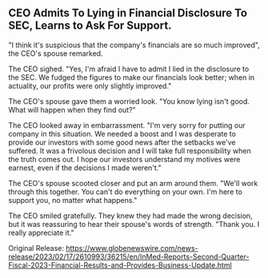 ## CEO Admits To Lying in Financial Disclosure To SEC, Learns to Ask For Support.


"I think it's suspicious that the company's financials are so much improved", the CEO's spouse remarked.

The CEO sighed. "Yes, I'm afraid I have to admit I lied in the disclosure to the SEC. We fudged the figures to make our financials look better; when in actuality, our profits were only slightly improved."

The CEO's spouse gave them a worried look. "You know lying isn't good. What will happen when they find out?" 

The CEO looked away in embarrassment. "I'm very sorry for putting our company in this situation. We needed a boost and I was desperate to provide our investors with some good news after the setbacks we've suffered. It was a frivolous decision and I will take full responsibility when the truth comes out. I hope our investors understand my motives were earnest, even if the decisions I made weren't."

The CEO's spouse scooted closer and put an arm around them. "We'll work through this together. You can't do everything on your own. I'm here to support you, no matter what happens."

The CEO smiled gratefully. They knew they had made the wrong decision, but it was reassuring to hear their spouse's words of strength. "Thank you. I really appreciate it."




Original Release: https://www.globenewswire.com/news-release/2023/02/17/2610993/36215/en/InMed-Reports-Second-Quarter-Fiscal-2023-Financial-Results-and-Provides-Business-Update.html
